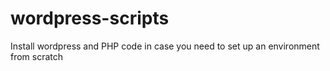# wordpress-scripts
Install wordpress and PHP code in case you need to set up an environment from scratch
